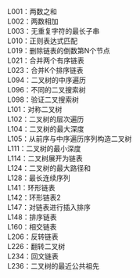 L001：两数之和  
L002：两数相加  
L003：无重复字符的最长子串  
L010：正则表达式匹配  
L019：删除链表的倒数第N个节点  
L021：合并两个有序链表  
L023：合并K个排序链表  
L094：二叉树的中序遍历  
L096：不同的二叉搜索树  
L098：验证二叉搜索树  
L101：对称二叉树  
L102：二叉树的层次遍历  
L104：二叉树的最大深度  
L105：从前序与中序遍历序列构造二叉树  
L111：二叉树的最小深度  
L114：二叉树展开为链表  
L124：二叉树的最大路径和  
L128：最长连续序列  
L141：环形链表  
L142：环形链表2  
L147：对链表进行插入排序  
L148：排序链表  
L160：相交链表  
L206：反转链表  
L226：翻转二叉树  
L234：回文链表  
L236：二叉树的最近公共祖先  


